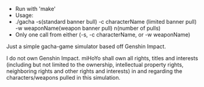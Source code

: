 - Run with 'make'
- Usage:
-   ./gacha -s(standard banner bull) -c characterName (limited banner pull) -w weaponName(weapon banner pull) n(number of pulls)
-   Only one call from either (-s, -c characterName, or -w weaponName)

Just a simple gacha-game simulator based off Genshin Impact.

I do not own Genshin Impact. miHoYo shall own all rights, titles and interests (including but not limited to the ownership, intellectual property rights, neighboring rights and other rights and interests) in and regarding the characters/weapons pulled in this simulation.
